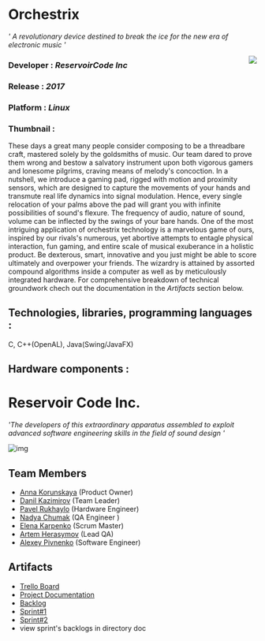 # Orchestrix

*' A revolutionary device destined to break the ice for the new era of electronic music '*

<img align="right" src="https://cs7058.vk.me/c604628/v604628378/36002/pfC2TuEIqWw.jpg">

### Developer : *ReservoirCode Inc*
### Release : *2017*
### Platform : *Linux*
### Thumbnail : 

These days a great many people consider composing to be a threadbare craft, mastered solely by the goldsmiths of music. Our team dared to prove them wrong and bestow a salvatory instrument upon both vigorous gamers and lonesome pilgrims, craving means of melody's concoction. In a nutshell, we introduce a gaming pad, rigged with motion and proximity sensors, which are designed to capture the movements of your hands and transmute real life dynamics into signal modulation. Hence, every single relocation of your palms above the pad will grant you with infinite possibilities  of sound's flexure. The frequency of audio, nature of sound, volume can be inflected by the swings of your bare hands. One of the most intriguing application of orchestrix technology is a marvelous game of ours, inspired by our rivals's numerous, yet abortive attempts to entagle physical interaction, fun gaming, and entire scale of musical exuberance in a holistic product. Be dexterous, smart, innovative and you just might be able to score ultimately and overpower your friends. The wizardry is attained by assorted compound algorithms inside a computer as well as by meticulously integrated hardware. For comprehensive breakdown of technical groundwork chech out the documentation in the *Artifacts* section below.

## Technologies, libraries, programming languages :
C, C++(OpenAL), Java(Swing/JavaFX)
## Hardware components : 


# Reservoir Code Inc.


 *'The developers of this extraordinary apparatus assembled to exploit advanced software engineering skills in the field of sound design '*
 
 ![img](https://cs7058.vk.me/c604628/v604628378/35bfb/qvWKP6p7SS0.jpg)
 

## Team Members

* [Anna Korunskaya](https://vk.com/augustus_tertius) (Product Owner)
* [Danil Kazimirov](https://vk.com/kazim_d) (Team Leader)
* [Pavel Rukhaylo](https://vk.com/pashka_icebro) (Hardware Engineer)
* [Nadya Chumak](https://vk.com/yournew_world) (QA Engineer )
* [Elena Karpenko](https://vk.com/id_lenka270899) (Scrum Master)
* [Artem Herasymov](https://vk.com/id379509378) (Lead QA)
* [Alexey Pivnenko](https://vk.com/id160748956) (Software Engineer)


## Artifacts

* [Trello Board](https://trello.com/b/wYCiqJlm/project-g)
* [Project Documentation](https://drive.google.com/drive/folders/0BwhvZDamUuTLREdIdXpQbktvRlU)
* [Backlog](https://docs.google.com/spreadsheets/d/1CGTPGKU5ydsndaLlhleCA4-7bzNCsfhk_9pVEnQrE3o/edit?usp=drive_web)
* [Sprint#1](https://trello.com/b/isvaCOPi/sprint-1)
* [Sprint#2](https://trello.com/b/YiUD2T7c/sprint-2-05-04-10-05)
* view sprint's backlogs in directory doc
